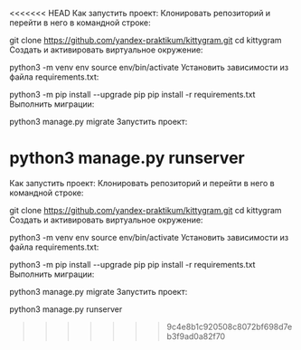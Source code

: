 <<<<<<< HEAD
Как запустить проект: Клонировать репозиторий и перейти в него в командной строке:

git clone https://github.com/yandex-praktikum/kittygram.git cd kittygram Cоздать и активировать виртуальное окружение:

python3 -m venv env source env/bin/activate Установить зависимости из файла requirements.txt:

python3 -m pip install --upgrade pip pip install -r requirements.txt Выполнить миграции:

python3 manage.py migrate Запустить проект:

python3 manage.py runserver
=======
Как запустить проект:
Клонировать репозиторий и перейти в него в командной строке:

git clone https://github.com/yandex-praktikum/kittygram.git
cd kittygram
Cоздать и активировать виртуальное окружение:

python3 -m venv env
source env/bin/activate
Установить зависимости из файла requirements.txt:

python3 -m pip install --upgrade pip
pip install -r requirements.txt
Выполнить миграции:

python3 manage.py migrate
Запустить проект:

python3 manage.py runserver
>>>>>>> 9c4e8b1c920508c8072bf698d7eb3f9ad0a82f70
